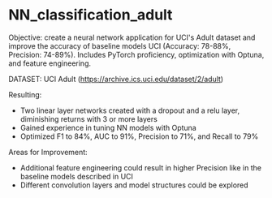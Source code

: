 # NN_classification_adult
Objective: create a neural network application for UCI's Adult dataset and improve the accuracy of baseline models UCI (Accuracy: 78-88%, Precision: 74-89%). Includes PyTorch proficiency, optimization with Optuna, and feature engineering.

DATASET: UCI Adult (https://archive.ics.uci.edu/dataset/2/adult)

Resulting:
- Two linear layer networks created with a dropout and a relu layer, diminishing returns with 3 or more layers
- Gained experience in tuning NN models with Optuna
- Optimized F1 to 84%, AUC to 91%, Precision to 71%, and Recall to 79%

Areas for Improvement:
- Additional feature engineering could result in higher Precision like in the baseline models described in UCI
- Different convolution layers and model structures could be explored



